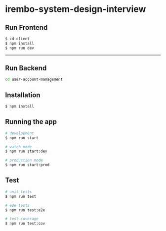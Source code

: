 # irembo-system-design-interview

## Run Frontend

```bash
$ cd client
$ npm install
$ npm run dev
```

---
## Run Backend

```bash
cd user-account-management
```

## Installation

```bash
$ npm install
```

## Running the app

```bash
# development
$ npm run start

# watch mode
$ npm run start:dev

# production mode
$ npm run start:prod
```

## Test

```bash
# unit tests
$ npm run test

# e2e tests
$ npm run test:e2e

# test coverage
$ npm run test:cov
```
